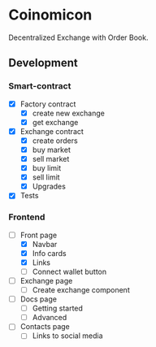 # Coinomicon

Decentralized Exchange with Order Book.

## Development

### Smart-contract

-   [x] Factory contract
    -   [x] create new exchange
    -   [x] get exchange
-   [x] Exchange contract
    -   [x] create orders
    -   [x] buy market
    -   [x] sell market
    -   [x] buy limit
    -   [x] sell limit
    -   [x] Upgrades
-   [x] Tests

### Frontend

-   [ ] Front page
    -   [x] Navbar
    -   [x] Info cards
    -   [x] Links
    -   [ ] Connect wallet button
-   [ ] Exchange page
    -   [ ] Create exchange component
-   [ ] Docs page
    -   [ ] Getting started
    -   [ ] Advanced
-   [ ] Contacts page
    -   [ ] Links to social media
